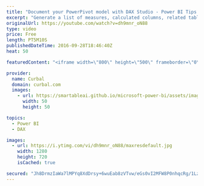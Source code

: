 ```yaml
---
title: "Document your PowerPivot model with DAX Studio - Power BI Tips & Tricks #15"
excerpt: "Generate a list of measures, calculated columns, related tables and much more with this Excel Add-in.   Looking for a download file? Go to our Download Center: https://curbal.com/donwload-center  SUBSCRIBE to learn more about Power and Excel BI! https://www.youtube.com/channel/UCJ7UhloHSA4wAqPzyi6TOkw?sub_confirmation=1"
originalUrl: https://youtube.com/watch?v=dh9mnr_oN88
type: video
price: Free
length: PT5M10S
publishedDateTime: 2016-09-28T18:46:40Z
heat: 50

featuredContent: "<iframe width=\"800\" height=\"500\" frameborder=\"0\" src=\"https://www.youtube.com/embed/dh9mnr_oN88\" allow=\"accelerometer; autoplay; encrypted-media; gyroscope; picture-in-picture\" allowfullscreen></iframe>"

provider:
  name: Curbal
  domain: curbal.com
  images:
    - url: https://smartableai.github.io/microsoft-power-bi/assets/images/organizations/curbal.com-50x50.jpg
      width: 50
      height: 50

topics:
  - Power BI
  - DAX

images:
  - url: https://i.ytimg.com/vi/dh9mnr_oN88/maxresdefault.jpg
    width: 1280
    height: 720
    isCached: true

secured: "Jh8DrmzIaWa7lMPYq8XdDrsy+6wuEab8zVTvw/eGs0vI2MFW8P0nhqcRg/1Lz9DWhCYRqAZjZpnPzXYAgu/XEoOopXG8VeLI08hckLJggITIbhmnoLDa7yCwwonLwr1+EYg0fVA0VnHPHkVlb/qUk1Fl0zh9H1xx3Jfbx+gFNr+88qUAfliA3T87VFoE2q6OvVab7TPeDKG1jFCUWXqjcY3oZcWbOsiCYbABcL6vzx6R/kghpgQbR+kRFU8Al6p/H+o4EE78LMArph5f86S52iLDaSve3kfzQHF8Bgyobu52avDhj4gevwLHrqsPLSE7X7Bb7plpjpFpQs7KLOcLFMo7yvSErGDnO2agTwOkVUrTA2+Ww6HpGtEhF3AcaY6A/7d74zFfnlSW4TKjjMHmphUtfH5qTJ71pOon7soLUqQ=;+aSm/swYiw/kBwKoqgbTaA=="
---
```


